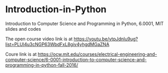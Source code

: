 # Introduction-in-Python
Introduction to Computer Science and Programming in Python, 6.0001, MIT slides and codes

The open course video link is at
https://youtu.be/ytpJdnlu9ug?list=PLUl4u3cNGP63WbdFxL8giv4yhgdMGaZNA

Coure link is at
https://ocw.mit.edu/courses/electrical-engineering-and-computer-science/6-0001-introduction-to-computer-science-and-programming-in-python-fall-2016/
